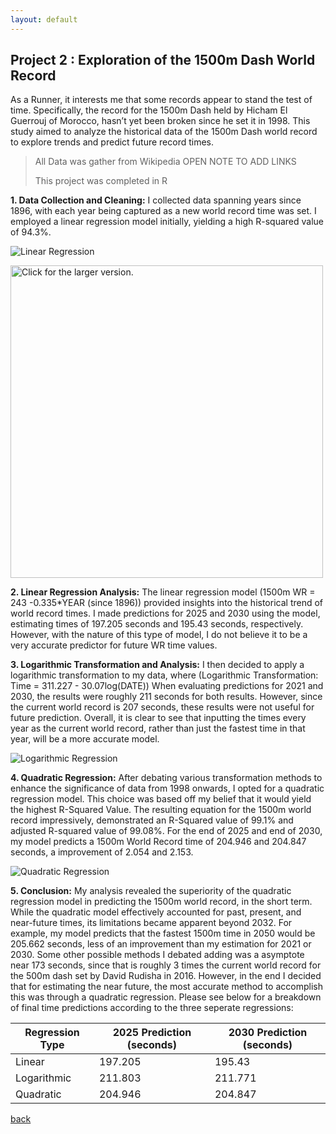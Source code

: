 ```yaml
---
layout: default
---
```


## Project 2 : Exploration of the 1500m Dash World Record

As a Runner, it interests me that some records appear to stand the test of time. Specifically, the record for the 1500m Dash held by Hicham El Guerrouj of Morocco, hasn’t yet been broken since he set it in 1998. This study aimed to analyze the historical data of the 1500m Dash world record to explore trends and predict future record times.

> All Data was gather from Wikipedia OPEN NOTE TO ADD LINKS
>
> This project was completed in R

**1. Data Collection and Cleaning:**
I collected data spanning years since 1896, with each year being captured as a new world record time was set. I employed a linear regression model initially, yielding a high R-squared value of 94.3%.

![Linear Regression](https://drive.google.com/uc?id=1xmJboM9wbZBepgeWAxMoIb2k1V7VhymZ)

<a href="https://drive.google.com/uc?export=view&id=(https://drive.google.com/uc?id=1xmJboM9wbZBepgeWAxMoIb2k1V7VhymZ)"><img src="https://drive.google.com/uc?export=view&id=https://drive.google.com/uc?id=1xmJboM9wbZBepgeWAxMoIb2k1V7VhymZ" style="width: 500px; max-width: 100%; height: auto" title="Click for the larger version." /></a>

**2. Linear Regression Analysis:**
The linear regression model (1500m WR = 243 -0.335*YEAR (since 1896)) provided insights into the historical trend of world record times. I made predictions for 2025 and 2030 using the model, estimating times of 197.205 seconds and 195.43 seconds, respectively. However, with the nature of this type of model, I do not believe it to be a very accurate predictor for future WR time values. 

**3. Logarithmic Transformation and Analysis:**
I then decided to apply a logarithmic transformation to my data, where (Logarithmic Transformation: Time = 311.227  - 30.07log(DATE)) When evaluating predictions for 2021 and 2030, the results were roughly 211 seconds for both results. However, since the current world record is 207 seconds, these results were not useful for future prediction. Overall, it is clear to see that inputting the times every year as the current world record, rather than just the fastest time in that year, will be a more accurate model.

![Logarithmic Regression](https://drive.google.com/uc?id=1y5CDpQ3lej5y3N-HtnIqWAkM9MRJMQkv)


**4. Quadratic Regression:**
After debating various transformation methods to enhance the significance of data from 1998 onwards, I opted for a quadratic regression model. This choice was based off my belief that it would yield the highest R-Squared Value. The resulting equation for the 1500m world record impressively, demonstrated an R-Squared value of 99.1% and adjusted R-squared value of 99.08%. For the end of 2025 and end of 2030, my model predicts a 1500m World Record time of 204.946 and 204.847 seconds, a improvement of 2.054 and 2.153. 

![Quadratic Regression](https://drive.google.com/uc?id=1BatmUc9ZF1er6Lg6fQcxvQCglw_CZSxa)

**5. Conclusion:**
My analysis revealed the superiority of the quadratic regression model in predicting the 1500m world record, in the short term. While the quadratic model effectively accounted for past, present, and near-future times, its limitations became apparent beyond 2032. For example, my model predicts that the fastest 1500m time in 2050 would be 205.662 seconds, less of an improvement than my estimation for 2021 or 2030. Some other possible methods I debated adding was a asymptote near 173 seconds, since that is roughly 3 times the current world record for the 500m dash set by David Rudisha in 2016. However, in the end I decided that for estimating the near future, the most accurate method to accomplish this was through a quadratic regression. Please see below for a breakdown of final time predictions according to the three seperate regressions:

| Regression Type | 2025 Prediction (seconds) | 2030 Prediction (seconds) |
|-----------------|----------------------------|----------------------------|
| Linear          | 197.205                    | 195.43                     |
| Logarithmic     | 211.803                    | 211.771                    |
| Quadratic       | 204.946                    | 204.847                    |



[back](./)
